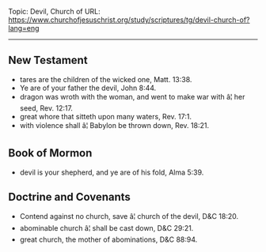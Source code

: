 Topic: Devil, Church of
URL: https://www.churchofjesuschrist.org/study/scriptures/tg/devil-church-of?lang=eng

---

## New Testament

- tares are the children of the wicked one, Matt. 13:38.
- Ye are of your father the devil, John 8:44.
- dragon was wroth with the woman, and went to make war with â¦ her seed, Rev. 12:17.
- great whore that sitteth upon many waters, Rev. 17:1.
- with violence shall â¦ Babylon be thrown down, Rev. 18:21.

## Book of Mormon

- devil is your shepherd, and ye are of his fold, Alma 5:39.

## Doctrine and Covenants

- Contend against no church, save â¦ church of the devil, D&C 18:20.
- abominable church â¦ shall be cast down, D&C 29:21.
- great church, the mother of abominations, D&C 88:94.

